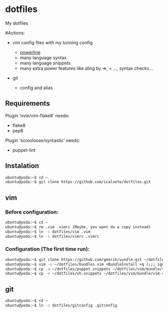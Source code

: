 # dotfiles

My dotfiles

#Actions:

* vim config files with my tunning config
  + [powerline](https://github.com/Lokaltog/powerline)
  + many language syntax 
  + many language snippets
  + many extra power features like aling by =>, = ..., syntax checks...

* git
  + config and alias

## Requirements

Plugin 'nvie/vim-flake8' needs:

  + flake8
  + pep8

Plugin 'scrooloose/syntastic' needs:

  + puppet-lint

## Instalation

```bash
ubuntu@yoda:~$ cd ~
ubuntu@yoda:~$ git clone https://github.com/icalvete/dotfiles.git
```

## vim

### Before configuration:

```bash
ubuntu@yoda:~$ cd ~
ubuntu@yoda:~$ rm .vim .vimrc (Maybe, you want do a copy instead)
ubuntu@yoda:~$ ln -s dotfiles/vim .vim
ubuntu@yoda:~$ ln -s dotfiles/vimrc .vimrc
```

### Configuration (The first time run):

```bash
ubuntu@yoda:~$ git clone https://github.com/gmarik/vundle.git ~/dotfiles/vim/bundle/vundle
ubuntu@yoda:~$ vim -u ~/dotfiles/bundles.vim +BundleInstall +q (¡¡¡ ignore errors !!!)
ubuntu@yoda:~$ cp -a ~/dotfiles/puppet.snippets ~/dotfiles/vim/bundle/vim-snippets/snippets/puppet.snippets
ubuntu@yoda:~$ cp -a ~/dotfiles/sh.snippets ~/dotfiles/vim/bundle/vim-snippets/snippets/sh.snippets
```

## git

```bash
ubuntu@yoda:~$ cd ~
ubuntu@yoda:~$ ln -s dotfiles/gitconfig .gitconfig
```

